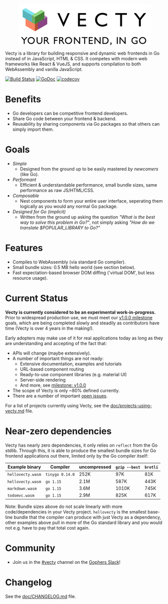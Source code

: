 <p align="center">
	<img src="https://github.com/vecty/vecty-logo/raw/master/horizontal_color_tagline.png" />
</p>

Vecty is a library for building responsive and dynamic web frontends in Go instead of in JavaScript, HTML & CSS. It competes with modern web frameworks like React & VueJS, and supports compilation to both WebAssembly and vanilla JavaScript.

[![Build Status](https://travis-ci.org/hexops/vecty.svg?branch=master)](https://travis-ci.org/hexops/vecty) [![GoDoc](https://godoc.org/github.com/hexops/vecty?status.svg)](https://godoc.org/github.com/hexops/vecty) [![codecov](https://img.shields.io/codecov/c/github/hexops/vecty/master.svg)](https://codecov.io/gh/hexops/vecty)

Benefits
========

- Go developers can be competitive frontend developers.
- Share Go code between your frontend & backend.
- Reusability by sharing components via Go packages so that others can simply import them.

Goals
=====

- _Simple_
	- Designed from the ground up to be easily mastered _by newcomers_ (like Go).
- _Performant_
	- Efficient & understandable performance, small bundle sizes, same performance as raw JS/HTML/CSS.
- _Composable_
	- Nest components to form your entire user interface, seperating them logically as you would any normal Go package.
- _Designed for Go (implicit)_
	- Written from the ground up asking the question _"What is the best way to solve this problem in Go?"_, not simply asking _"How do we translate $POPULAR_LIBRARY to Go?"_

Features
========

- Compiles to WebAssembly (via standard Go compiler).
- Small bundle sizes: 0.5 MB hello world (see section below).
- Fast expectation-based browser DOM diffing ('virtual DOM', but less resource usage).

Current Status
==============

**Vecty is currently considered to be an experimental work-in-progress.** Prior to widespread production use, we must meet our [v1.0.0 milestone](https://github.com/hexops/vecty/issues?q=is%3Aopen+is%3Aissue+milestone%3A1.0.0) goals, which are being completed slowly and steadily as contributors have time (Vecty is over 4 years in the making!).

Early adopters may make use of it for real applications today as long as they are understanding and accepting of the fact that:

- APIs will change (maybe extensively).
- A number of important things are not ready:
	- Extensive documentation, examples and tutorials
	- URL-based component routing
	- Ready-to-use component libraries (e.g. material UI)
	- Server-side rendering
	- And more, see [milestone: v1.0.0 ](https://github.com/hexops/vecty/issues?q=is%3Aopen+is%3Aissue+milestone%3A1.0.0)
- The scope of Vecty is only ~80% defined currently.
- There are a number of important [open issues](https://github.com/hexops/vecty/issues).

For a list of projects currently using Vecty, see the [doc/projects-using-vecty.md](doc/projects-using-vecty.md) file.

Near-zero dependencies
======================

Vecty has nearly zero dependencies, it only relies on `reflect` from the Go stdlib. Through this, it is able to produce the smallest bundle sizes for Go frontend applications out there, limited only by the Go compiler itself:

| Example binary    | Compiler        | uncompressed | `gzip --best` | `brotli` |
|-------------------|-----------------|--------------|---------------|----------|
| `hellovecty.wasm` | `tinygo 0.14.0` | 252K         | 97K           | 81K      |
| `hellovecty.wasm` | `go 1.15`       | 2.1M         | 587K          | 443K     |
| `markdown.wasm`   | `go 1.15`       | 3.6M         | 1010K         | 745K     |
| `todomvc.wasm`    | `go 1.15`       | 2.9M         | 825K          | 617K     |

Note: Bundle sizes above do not scale linearly with more code/dependencies in your Vecty project. `hellovecty` is the smallest base-line bundle that the compiler can produce with just Vecty as a dependency, other examples above pull in more of the Go standard library and you would not e.g. have to pay that total cost again.

Community
=========

- Join us in the [#vecty](https://gophers.slack.com/messages/vecty/) channel on the [Gophers Slack](https://gophersinvite.herokuapp.com/)!

Changelog
=========

See the [doc/CHANGELOG.md](doc/CHANGELOG.md) file.
